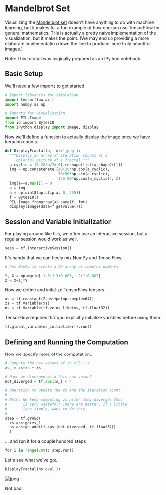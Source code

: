 # Mandelbrot Set

Visualizing the [Mandelbrot set](https://en.wikipedia.org/wiki/Mandelbrot_set)
doesn't have anything to do with machine learning, but it makes for a fun
example of how one can use TensorFlow for general mathematics.  This is
actually a pretty naive implementation of the visualization, but it makes the
point.  (We may end up providing a more elaborate implementation down the line
to produce more truly beautiful images.)

Note: This tutorial was originally prepared as an IPython notebook.

## Basic Setup

We'll need a few imports to get started.

```python
# Import libraries for simulation
import tensorflow as tf
import numpy as np

# Imports for visualization
import PIL.Image
from io import BytesIO
from IPython.display import Image, display
```

Now we'll define a function to actually display the image once we have
iteration counts.

```python
def DisplayFractal(a, fmt='jpeg'):
  """Display an array of iteration counts as a
     colorful picture of a fractal."""
  a_cyclic = (6.28*a/20.0).reshape(list(a.shape)+[1])
  img = np.concatenate([10+20*np.cos(a_cyclic),
                        30+50*np.sin(a_cyclic),
                        155-80*np.cos(a_cyclic)], 2)
  img[a==a.max()] = 0
  a = img
  a = np.uint8(np.clip(a, 0, 255))
  f = BytesIO()
  PIL.Image.fromarray(a).save(f, fmt)
  display(Image(data=f.getvalue()))
```

## Session and Variable Initialization

For playing around like this, we often use an interactive session, but a regular
session would work as well.

```python
sess = tf.InteractiveSession()
```

It's handy that we can freely mix NumPy and TensorFlow.

```python
# Use NumPy to create a 2D array of complex numbers

Y, X = np.mgrid[-1.3:1.3:0.005, -2:1:0.005]
Z = X+1j*Y
```

Now we define and initialize TensorFlow tensors.

```python
xs = tf.constant(Z.astype(np.complex64))
zs = tf.Variable(xs)
ns = tf.Variable(tf.zeros_like(xs, tf.float32))
```

TensorFlow requires that you explicitly initialize variables before using them.

```python
tf.global_variables_initializer().run()
```

## Defining and Running the Computation

Now we specify more of the computation...

```python
# Compute the new values of z: z^2 + x
zs_ = zs*zs + xs

# Have we diverged with this new value?
not_diverged = tf.abs(zs_) < 4

# Operation to update the zs and the iteration count.
#
# Note: We keep computing zs after they diverge! This
#       is very wasteful! There are better, if a little
#       less simple, ways to do this.
#
step = tf.group(
  zs.assign(zs_),
  ns.assign_add(tf.cast(not_diverged, tf.float32))
  )
```

... and run it for a couple hundred steps

```python
for i in range(200): step.run()
```

Let's see what we've got.

```python
DisplayFractal(ns.eval())
```

![jpeg](../images/mandelbrot_output.jpg)

Not bad!


